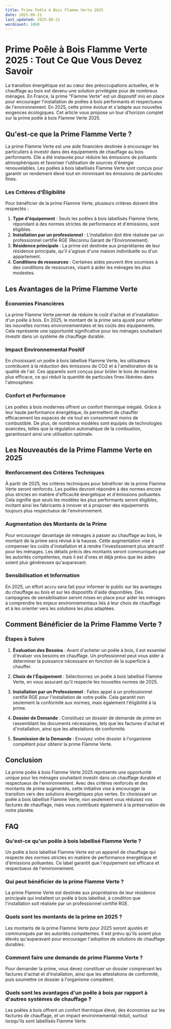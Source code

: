 ```yaml
---
title: Prime Poêle À Bois Flamme Verte 2025
date: 2025-08-21
last_updated: 2025-08-21
wordcount: 1060
---
```


# Prime Poêle à Bois Flamme Verte 2025 : Tout Ce Que Vous Devez Savoir

La transition énergétique est au cœur des préoccupations actuelles, et le chauffage au bois est devenu une solution privilégiée pour de nombreux ménages. En France, la prime "Flamme Verte" est un dispositif mis en place pour encourager l'installation de poêles à bois performants et respectueux de l'environnement. En 2025, cette prime évolue et s'adapte aux nouvelles exigences écologiques. Cet article vous propose un tour d'horizon complet sur la prime poêle à bois Flamme Verte 2025.

## Qu'est-ce que la Prime Flamme Verte ?

La prime Flamme Verte est une aide financière destinée à encourager les particuliers à investir dans des équipements de chauffage au bois performants. Elle a été instaurée pour réduire les émissions de polluants atmosphériques et favoriser l'utilisation de sources d'énergie renouvelables. Les poêles à bois labellisés Flamme Verte sont conçus pour garantir un rendement élevé tout en minimisant les émissions de particules fines.

### Les Critères d'Éligibilité

Pour bénéficier de la prime Flamme Verte, plusieurs critères doivent être respectés :

1. **Type d'équipement** : Seuls les poêles à bois labellisés Flamme Verte, répondant à des normes strictes de performance et d'émissions, sont éligibles.
2. **Installation par un professionnel** : L'installation doit être réalisée par un professionnel certifié RGE (Reconnu Garant de l'Environnement).
3. **Résidence principale** : La prime est destinée aux propriétaires de leur résidence principale, qu'il s'agisse d'une maison individuelle ou d'un appartement.
4. **Conditions de ressources** : Certaines aides peuvent être soumises à des conditions de ressources, visant à aider les ménages les plus modestes.

## Les Avantages de la Prime Flamme Verte

### Économies Financières

La prime Flamme Verte permet de réduire le coût d'achat et d'installation d'un poêle à bois. En 2025, le montant de la prime sera ajusté pour refléter les nouvelles normes environnementales et les coûts des équipements. Cela représente une opportunité significative pour les ménages souhaitant investir dans un système de chauffage durable.

### Impact Environnemental Positif

En choisissant un poêle à bois labellisé Flamme Verte, les utilisateurs contribuent à la réduction des émissions de CO2 et à l'amélioration de la qualité de l'air. Ces appareils sont conçus pour brûler le bois de manière plus efficace, ce qui réduit la quantité de particules fines libérées dans l'atmosphère.

### Confort et Performance

Les poêles à bois modernes offrent un confort thermique inégalé. Grâce à leur haute performance énergétique, ils permettent de chauffer efficacement les espaces de vie tout en consommant moins de combustible. De plus, de nombreux modèles sont équipés de technologies avancées, telles que la régulation automatique de la combustion, garantissant ainsi une utilisation optimale.

## Les Nouveautés de la Prime Flamme Verte en 2025

### Renforcement des Critères Techniques

À partir de 2025, les critères techniques pour bénéficier de la prime Flamme Verte seront renforcés. Les poêles devront répondre à des normes encore plus strictes en matière d'efficacité énergétique et d'émissions polluantes. Cela signifie que seuls les modèles les plus performants seront éligibles, incitant ainsi les fabricants à innover et à proposer des équipements toujours plus respectueux de l'environnement.

### Augmentation des Montants de la Prime

Pour encourager davantage de ménages à passer au chauffage au bois, le montant de la prime sera révisé à la hausse. Cette augmentation vise à compenser les coûts d'installation et à rendre l'investissement plus attractif pour les ménages. Les détails précis des montants seront communiqués par les autorités compétentes, mais il est d'ores et déjà prévu que les aides soient plus généreuses qu'auparavant.

### Sensibilisation et Information

En 2025, un effort accru sera fait pour informer le public sur les avantages du chauffage au bois et sur les dispositifs d'aide disponibles. Des campagnes de sensibilisation seront mises en place pour aider les ménages à comprendre les enjeux environnementaux liés à leur choix de chauffage et à les orienter vers les solutions les plus adaptées.

## Comment Bénéficier de la Prime Flamme Verte ?

### Étapes à Suivre

1. **Évaluation des Besoins** : Avant d'acheter un poêle à bois, il est essentiel d'évaluer vos besoins en chauffage. Un professionnel peut vous aider à déterminer la puissance nécessaire en fonction de la superficie à chauffer.
   
2. **Choix de l'Équipement** : Sélectionnez un poêle à bois labellisé Flamme Verte, en vous assurant qu'il respecte les nouvelles normes de 2025.

3. **Installation par un Professionnel** : Faites appel à un professionnel certifié RGE pour l'installation de votre poêle. Cela garantit non seulement la conformité aux normes, mais également l'éligibilité à la prime.

4. **Dossier de Demande** : Constituez un dossier de demande de prime en rassemblant les documents nécessaires, tels que les factures d'achat et d'installation, ainsi que les attestations de conformité.

5. **Soumission de la Demande** : Envoyez votre dossier à l'organisme compétent pour obtenir la prime Flamme Verte.

## Conclusion

La prime poêle à bois Flamme Verte 2025 représente une opportunité unique pour les ménages souhaitant investir dans un chauffage durable et respectueux de l'environnement. Avec des critères renforcés et des montants de prime augmentés, cette initiative vise à encourager la transition vers des solutions énergétiques plus vertes. En choisissant un poêle à bois labellisé Flamme Verte, non seulement vous réduisez vos factures de chauffage, mais vous contribuez également à la préservation de notre planète.

## FAQ

### Qu'est-ce qu'un poêle à bois labellisé Flamme Verte ?

Un poêle à bois labellisé Flamme Verte est un appareil de chauffage qui respecte des normes strictes en matière de performance énergétique et d'émissions polluantes. Ce label garantit que l'équipement est efficace et respectueux de l'environnement.

### Qui peut bénéficier de la prime Flamme Verte ?

La prime Flamme Verte est destinée aux propriétaires de leur résidence principale qui installent un poêle à bois labellisé, à condition que l'installation soit réalisée par un professionnel certifié RGE.

### Quels sont les montants de la prime en 2025 ?

Les montants de la prime Flamme Verte pour 2025 seront ajustés et communiqués par les autorités compétentes. Il est prévu qu'ils soient plus élevés qu'auparavant pour encourager l'adoption de solutions de chauffage durables.

### Comment faire une demande de prime Flamme Verte ?

Pour demander la prime, vous devez constituer un dossier comprenant les factures d'achat et d'installation, ainsi que les attestations de conformité, puis soumettre ce dossier à l'organisme compétent.

### Quels sont les avantages d'un poêle à bois par rapport à d'autres systèmes de chauffage ?

Les poêles à bois offrent un confort thermique élevé, des économies sur les factures de chauffage, et un impact environnemental réduit, surtout lorsqu'ils sont labellisés Flamme Verte.